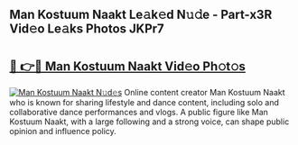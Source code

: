 ## Man Kostuum Naakt Le𝚊k𝚎d N𝚞𝚍e - Part-x3R Vid𝚎o Le𝚊ks Photos JKPr7

# <h2><a href="http://fba09u.evod.top/?m=Man+Kostuum+Naakt">🔗 👉🔴 Man Kostuum Naakt Vid𝚎o Ph𝚘t𝚘s</a></h2>

[![Man Kostuum Naakt N𝚞d𝚎s](https://i.imgur.com/8V9OHl7.gif)](http://fba09u.evod.top/?m=Man+Kostuum+Naakt)
Online content creator Man Kostuum Naakt who is known for sharing lifestyle and dance content, including solo and collaborative dance performances and vlogs. A public figure like Man Kostuum Naakt, with a large following and a strong voice, can shape public opinion and influence policy. 
